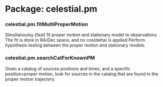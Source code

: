 # Package: celestial.pm


### celestial.pm.fitMultiProperMotion

Simultanoulsy (fast) fit proper motion and stationary model to observations The fit is done in RA/Dec space, and no cos(delta) is applied Perform hypothesis testing between the proper motion and stationary models.


### celestial.pm.searchCatForKnownPM

Given a catalog of sources positions and times, and a specific position+proper motion, look for sources in the catalog that are found in the proper motion trajectory.


